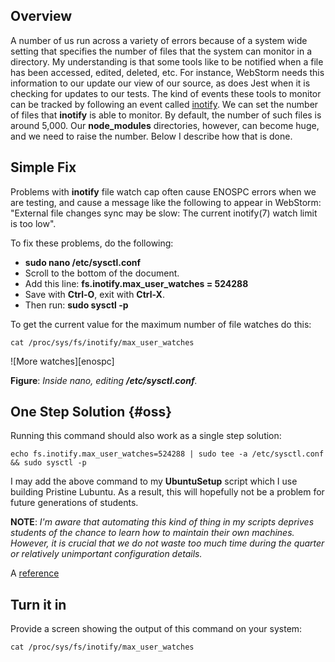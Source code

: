## Overview

A number of us run across a variety of errors because of a system wide setting that specifies the number of files that the system can monitor in a directory. My understanding is that some tools like to be notified when a file has been accessed, edited, deleted, etc. For instance, WebStorm needs this information to our update our view of our source, as does Jest when it is checking for updates to our tests. The kind of events these tools to monitor can be tracked by following an event called [inotify][in]. We can set the number of files that **inotify** is able to monitor. By default, the number of such files is around 5,000. Our **node_modules** directories, however, can become huge, and we need to raise the number. Below I describe how that is done.

## Simple Fix

Problems with **inotify** file watch cap often cause ENOSPC errors when we are testing, and cause a message like the following to appear in WebStorm: "External file changes sync may be slow: The current inotify(7) watch limit is too low".

To fix these problems, do the following:

- **sudo nano /etc/sysctl.conf**
- Scroll to the bottom of the document.
- Add this line: **fs.inotify.max_user_watches = 524288**
- Save with **Ctrl-O**, exit with **Ctrl-X**.
- Then run: **sudo sysctl -p**

To get the current value for the maximum number of file watches do this:

    cat /proc/sys/fs/inotify/max_user_watches

![More watches][enospc]

**Figure**: _Inside nano, editing **/etc/sysctl.conf**._

## One Step Solution {#oss}

Running this command should also work as a single step solution:

    echo fs.inotify.max_user_watches=524288 | sudo tee -a /etc/sysctl.conf && sudo sysctl -p

I may add the above command to my **UbuntuSetup** script which I use building Pristine Lubuntu. As a result, this will hopefully not be a problem for future generations of students.

**NOTE**: _I'm aware that automating this kind of thing in my scripts deprives students of the chance to learn how to maintain their own machines. However, it is crucial that we do not waste too much time during the quarter or relatively unimportant configuration details._

A [reference][listen]

## Turn it in

Provide a screen showing the output of this command on your system:

    cat /proc/sys/fs/inotify/max_user_watches

[listen]: https://github.com/guard/listen/wiki/Increasing-the-amount-of-inotify-watchers
[in]: http://man7.org/linux/man-pages/man7/inotify.7.html

